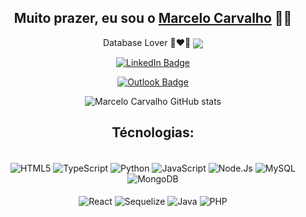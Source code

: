 <div align="center">

## Muito prazer, eu sou o [Marcelo Carvalho](https://github.com/MarceloJRC) 👨‍💻
Database Lover 💽❤️‍🔥
<img align="center" src="images/r_536209_rcy6p.gif" />

[![LinkedIn Badge](https://img.shields.io/badge/-MarceloCarvalho-blue?style=flat-square&logo=Linkedin&logoColor=white&link=[https://www.linkedin.com/in/marcelo-carvalho-290760202/])]([https://www.linkedin.com/in/marcelo-carvalho-290760202/])

[![Outlook Badge](https://img.shields.io/badge/-marcelo.carvalho2@outlook.com-0078D4?style=for-the-badge&logo=microsoft-outlook&logoColor=white&link=mailto:marcelo.carvalho2@outlook.com)](mailto:marcelo.carvalho@outlook.com)

<div/>
  
![Marcelo Carvalho GitHub stats](https://github-readme-stats.vercel.app/api?username=MarceloJRC&show_icons=true&bg_color=00000001)
  
## Técnologias:
<div style:"display: inline_block" align="center"><br/>
  <img align="center" alt="HTML5" src="https://img.shields.io/badge/Docker-2CA5E0?style=for-the-badge&logo=docker&logoColor=white" />
  <img align="center" alt="TypeScript" src="https://img.shields.io/badge/TypeScript-007ACC?style=for-the-badge&logo=typescript&logoColor=white" />
  <img align="center" alt="Python" src="https://img.shields.io/badge/Python-FFD43B?style=for-the-badge&logo=python&logoColor=blue" />
  <img align="center" alt="JavaScript" src="https://img.shields.io/badge/JavaScript-323330?style=for-the-badge&logo=javascript&logoColor=F7DF1E" />
  <img align="center" alt="Node.Js" src="https://img.shields.io/badge/Node.js-339933?style=for-the-badge&logo=nodedotjs&logoColor=white" />
  <img align="center" alt="MySQL" src="https://img.shields.io/badge/MySQL-005C84?style=for-the-badge&logo=mysql&logoColor=white" />
  <img align="center" alt="MongoDB" src="https://img.shields.io/badge/MongoDB-4EA94B?style=for-the-badge&logo=mongodb&logoColor=white" /><br/>
  <br/>
  <img align="center" alt="React" src="https://img.shields.io/badge/React-20232A?style=for-the-badge&logo=react&logoColor=61DAFB" />
  <img align="center" alt="Sequelize" src="https://img.shields.io/badge/Sequelize-52B0E7?style=for-the-badge&logo=Sequelize&logoColor=white" />
  <img align="center" alt="Java" src="https://img.shields.io/badge/java-%23ED8B00.svg?style=for-the-badge&logo=openjdk&logoColor=white" />
  <img align="center" alt="PHP" src="https://img.shields.io/badge/php-%23777BB4.svg?style=for-the-badge&logo=php&logoColor=white" />
</div><br/>
